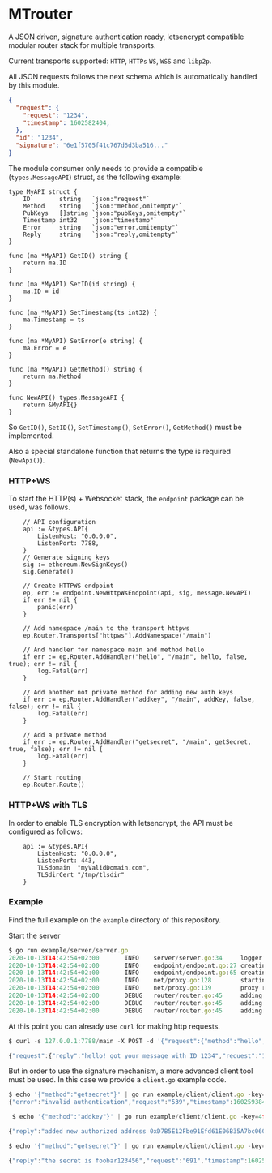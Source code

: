 # MTrouter 

A JSON driven, signature authentication ready, letsencrypt compatible modular router stack for multiple transports.

Current transports supported: `HTTP`, `HTTPs` `WS`, `WSS` and `libp2p`.

All JSON requests follows the next schema which is automatically handled by this module.

```json
{
  "request": {
    "request": "1234",
    "timestamp": 1602582404,
  },
  "id": "1234",
  "signature": "6e1f5705f41c767d6d3ba516..."
}
```

The module consumer only needs to provide a compatible (`types.MessageAPI`) struct, as the following example:

```golang
type MyAPI struct {
	ID        string   `json:"request"`
	Method    string   `json:"method,omitempty"`
	PubKeys   []string `json:"pubKeys,omitempty"`
	Timestamp int32    `json:"timestamp"`
	Error     string   `json:"error,omitempty"`
	Reply     string   `json:"reply,omitempty"`
}

func (ma *MyAPI) GetID() string {
	return ma.ID
}

func (ma *MyAPI) SetID(id string) {
	ma.ID = id
}

func (ma *MyAPI) SetTimestamp(ts int32) {
	ma.Timestamp = ts
}

func (ma *MyAPI) SetError(e string) {
	ma.Error = e
}

func (ma *MyAPI) GetMethod() string {
	return ma.Method
}

func NewAPI() types.MessageAPI {
	return &MyAPI{}
}
```

So `GetID()`, `SetID()`, `SetTimestamp()`, `SetError()`, `GetMethod()` must be implemented.

Also a special standalone function that returns the type is required (`NewApi()`).

### HTTP+WS

To start the HTTP(s) +  Websocket stack, the `endpoint` package can be used, was follows.

```golang
	// API configuration
	api := &types.API{
		ListenHost: "0.0.0.0",
		ListenPort: 7788,
	}
	// Generate signing keys
	sig := ethereum.NewSignKeys()
	sig.Generate()

	// Create HTTPWS endpoint
	ep, err := endpoint.NewHttpWsEndpoint(api, sig, message.NewAPI)
	if err != nil {
		panic(err)
	}

	// Add namespace /main to the transport httpws
	ep.Router.Transports["httpws"].AddNamespace("/main")

	// And handler for namespace main and method hello
	if err := ep.Router.AddHandler("hello", "/main", hello, false, true); err != nil {
		log.Fatal(err)
    }

    // Add another not private method for adding new auth keys
	if err := ep.Router.AddHandler("addkey", "/main", addKey, false, false); err != nil {
		log.Fatal(err)
	}

	// Add a private method
	if err := ep.Router.AddHandler("getsecret", "/main", getSecret, true, false); err != nil {
		log.Fatal(err)
	}

	// Start routing
	ep.Router.Route()
```

### HTTP+WS with TLS

In order to enable TLS encryption with letsencrypt, the API must be configured as follows:

```golang
	api := &types.API{
		ListenHost: "0.0.0.0",
        ListenPort: 443,
    	TLSdomain  "myValidDomain.com",
    	TLSdirCert "/tmp/tlsdir"
	}
```	

### Example

Find the full example on the `example` directory of this repository.

Start the server

```js
$ go run example/server/server.go 
2020-10-13T14:42:54+02:00       INFO    server/server.go:34     logger construction succeeded at level debug and output stdout
2020-10-13T14:42:54+02:00       INFO    endpoint/endpoint.go:27 creating API service
2020-10-13T14:42:54+02:00       INFO    endpoint/endpoint.go:65 creating proxy service, listening on 0.0.0.0:7788
2020-10-13T14:42:54+02:00       INFO    net/proxy.go:128        starting go-chi http server
2020-10-13T14:42:54+02:00       INFO    net/proxy.go:139        proxy ready at http://[::]:7788
2020-10-13T14:42:54+02:00       DEBUG   router/router.go:45     adding new handler hello for namespace /main
2020-10-13T14:42:54+02:00       DEBUG   router/router.go:45     adding new handler addkey for namespace /main
2020-10-13T14:42:54+02:00       DEBUG   router/router.go:45     adding new handler getsecret for namespace /main
```

At this point you can already use `curl` for making http requests.

```js
$ curl -s 127.0.0.1:7788/main -X POST -d '{"request":{"method":"hello", "request":"1234"}, "id":"1234"}'

{"request":{"reply":"hello! got your message with ID 1234","request":"1234","timestamp":1602593026},"id":"1234","signature":"5ddc0fd1a13c7612875c089feea712bae6df2d05c5cea3b4e9cfaf6e109ae3bb1d3b6915f8933f3ea20179209a076e1e7fd6328efdabc08c347d9c5807eb2bef01"}
```

But in order to use the signature mechanism, a more advanced client tool must be used. In this case we provide a `client.go` example code.

```js
$ echo '{"method":"getsecret"}' | go run example/client/client.go -key=4f81e884843a5910af16dd85424bdd6a4bb524159abeee798ed557cd6418eb17
{"error":"invalid authentication","request":"539","timestamp":1602593846}
```

```js
 $ echo '{"method":"addkey"}' | go run example/client/client.go -key=4f81e884843a5910af16dd85424bdd6a4bb524159abeee798ed557cd6418eb17

{"reply":"added new authorized address 0xD7B5E12Fbe91Efd61E06B35A7bc06028cbe0209E","request":"28","timestamp":1602593157}
```

```js
$ echo '{"method":"getsecret"}' | go run example/client/client.go -key=4f81e884843a5910af16dd85424bdd6a4bb524159abeee798ed557cd6418eb17

{"reply":"the secret is foobar123456","request":"691","timestamp":1602593187}
```

